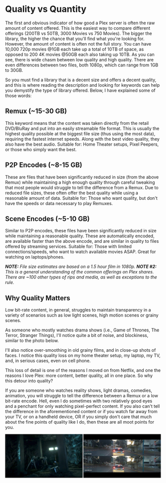 # Quality vs Quantity

The first and obvious indicator of how good a Plex server is often the raw amount of content offered. This is the easiest way to compare different offerings (200TB vs 50TB, 3000 Movies vs 750 Movies). The bigger the library, the higher the chance that you'll find what you're looking for. However, the amount of content is often not the full story. You can have 10,000 720p movies @1GB each take up a total of 10TB of space, as opposed to 200 4K movies @50GB each also taking up 10TB. As you can see, there is wide chasm between low quality and high quality. There are even differences between two files, both 1080p, which can range from 1GB to 30GB.

So you must find a library that is a decent size and offers a decent quality, and this is where reading the description and looking for keywords can help you demystify the type of library offered. Below, I have explained some of those words:

## Remux (~15-30 GB)
This keyword means that the content was taken directly from the retail DVD/BluRay and put into an easily streamable file format. This is usually the highest quality possible at the biggest file size (thus using the most data), requiring the fastest internet speeds. Along with the best video quality, they also have the best audio. Suitable for: Home Theater setups, Pixel Peepers, or those who simply want the best.

## P2P Encodes (~8-15 GB)
These are files that have been significantly reduced in size (from the above Remux) while maintaining a high enough quality through careful tweaking that most people would struggle to tell the difference from a Remux. Due to reduced file sizes, these often offer the best quality while using a reasonable amount of data. Suitable for: Those who want quality, but don't have the speeds or data necessary to play Remuxes.

## Scene Encodes (~5-10 GB)

Similar to P2P encodes, these files have been significantly reduced in size while maintaining a reasonable quality. These are automatically encoded, are available faster than the above encode, and are similar in quality to files offered by streaming services. Suitable for: Those with limited connections/speeds, who want to watch available movies ASAP. Great for watching on laptops/phones.

***NOTE:** File size estimates are based on a 1.5 hour film in 1080p.*
***NOTE #2:** This is a general understanding of the common offerings on Plex shares. There are ~100 other types of rips and media, as well as exceptions to the rule.*

## Why Quality Matters
Low bit-rate content, in general, struggles to maintain transparency in a variety of scenarios such as low light scenes, high motion scenes or grainy scenes.

As someone who mostly watches drama shows (i.e., Game of Thrones, The Terror, Stranger Things), I'll notice quite a bit of noise, and blockiness, similar to the photo below.

I'll also notice over-smoothing in old grainy films, and in close-up shots of faces. I notice this quality loss on my home theater setup, my laptop, my TV, and, in serious cases, even on cell phone.

This loss of detail is one of the reasons I moved on from Netflix, and one the reasons I love Plex: more content, better quality, all in one place. So why this detour into quality?

If you are someone who watches reality shows, light dramas, comedies, animation, you will struggle to tell the difference between a Remux or a low bit-rate encode. Hell, even I do sometimes with two relatively good eyes and a penchant for only watching pixel-perfect content. If you also can't tell the difference in the aforementioned content or if you watch far away from your TV, or on a handheld device, OR if you simply don't care that much about the fine points of quality like I do, then these are all moot points for you.

![](../media/quality-vs-quantity.png)
